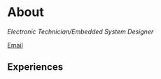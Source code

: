 # About
_Electronic Technician/Embedded System Designer_ <br>

[Email](mailto:kursadkarslioglu@gmail.com)

## Experiences
